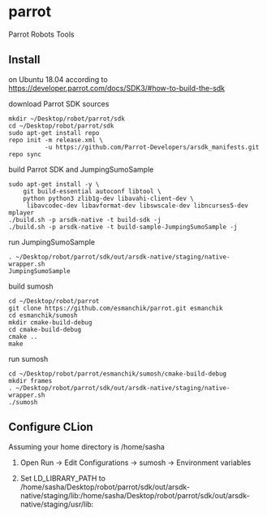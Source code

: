 # parrot
Parrot Robots Tools

## Install
on Ubuntu 18.04 according to 
https://developer.parrot.com/docs/SDK3/#how-to-build-the-sdk

download Parrot SDK sources
```
mkdir ~/Desktop/robot/parrot/sdk
cd ~/Desktop/robot/parrot/sdk
sudo apt-get install repo
repo init -m release.xml \
          -u https://github.com/Parrot-Developers/arsdk_manifests.git
repo sync
```
build Parrot SDK and JumpingSumoSample
```
sudo apt-get install -y \
    git build-essential autoconf libtool \
    python python3 zlib1g-dev libavahi-client-dev \
     libavcodec-dev libavformat-dev libswscale-dev libncurses5-dev mplayer
./build.sh -p arsdk-native -t build-sdk -j
./build.sh -p arsdk-native -t build-sample-JumpingSumoSample -j    
```
run JumpingSumoSample
```
. ~/Desktop/robot/parrot/sdk/out/arsdk-native/staging/native-wrapper.sh
JumpingSumoSample
```

build sumosh
```
cd ~/Desktop/robot/parrot
git clone https://github.com/esmanchik/parrot.git esmanchik
cd esmanchik/sumosh
mkdir cmake-build-debug
cd cmake-build-debug
cmake ..
make
```
run sumosh
```
cd ~/Desktop/robot/parrot/esmanchik/sumosh/cmake-build-debug
mkdir frames
. ~/Desktop/robot/parrot/sdk/out/arsdk-native/staging/native-wrapper.sh
./sumosh
```

## Configure CLion
Assuming your home directory is /home/sasha

1. Open Run -> Edit Configurations -> sumosh -> Environment variables

1. Set LD_LIBRARY_PATH to /home/sasha/Desktop/robot/parrot/sdk/out/arsdk-native/staging/lib:/home/sasha/Desktop/robot/parrot/sdk/out/arsdk-native/staging/usr/lib:
